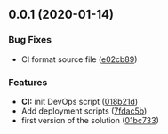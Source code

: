 ## 0.0.1 (2020-01-14)


### Bug Fixes

* CI format source file ([e02cb89](https://gitlab.lsonline.fr/SharePoint/sp-dev-fx-webparts/gtm/commit/e02cb8969e523b95664d205e23e9e88d3b711de0))


### Features

* **CI:** init DevOps script ([018b21d](https://gitlab.lsonline.fr/SharePoint/sp-dev-fx-webparts/gtm/commit/018b21d225497904fe2baa5609cd86c9112bb2fc))
* Add deployment scripts ([7fdac5b](https://gitlab.lsonline.fr/SharePoint/sp-dev-fx-webparts/gtm/commit/7fdac5b368fb4f34811c78e01dc4a5e68f1de0bb))
* first version of the solution ([01bc733](https://gitlab.lsonline.fr/SharePoint/sp-dev-fx-webparts/gtm/commit/01bc733699da29dacdbd50c8d0fa3117fdb96522))



